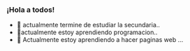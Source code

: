 ### ¡Hola a todos!
- 🔭 actualmente termine de estudiar la secundaria..
- 🌱actualmente estoy aprendiendo programacion..
- 🤔 Actualmente estoy aprendiendo a hacer paginas web ...

